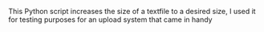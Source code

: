 This Python script increases the size of a textfile to a desired size, I used it for testing purposes for an upload system that came in handy
